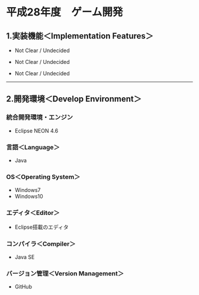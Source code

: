 # 平成28年度　ゲーム開発

## 1.実装機能＜Implementation Features＞
+ Not Clear / Undecided

+ Not Clear / Undecided

+ Not Clear / Undecided

***

## 2.開発環境＜Develop Environment＞
### 統合開発環境・エンジン
+ Eclipse NEON 4.6

### 言語＜Language＞
+ Java

### OS＜Operating System＞
+ Windows7
+ Windows10

### エディタ＜Editor＞
+ Eclipse搭載のエディタ

### コンパイラ＜Compiler＞
+ Java SE

### バージョン管理＜Version Management＞
+ GitHub
